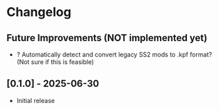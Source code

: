 # Changelog

## Future Improvements (NOT implemented yet)

- ? Automatically detect and convert legacy SS2 mods to .kpf format? (Not sure if this is feasible)

## [0.1.0] - 2025-06-30

- Initial release
